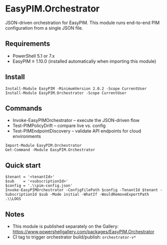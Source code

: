 # EasyPIM.Orchestrator

JSON-driven orchestration for EasyPIM. This module runs end-to-end PIM configuration from a single JSON file.

## Requirements
- PowerShell 5.1 or 7.x
- EasyPIM ≥ 1.10.0 (installed automatically when importing this module)

## Install
```pwsh
Install-Module EasyPIM -MinimumVersion 2.0.2 -Scope CurrentUser
Install-Module EasyPIM.Orchestrator -Scope CurrentUser
```

## Commands
- Invoke-EasyPIMOrchestrator – execute the JSON-driven flow
- Test-PIMPolicyDrift – compare live vs. config
- Test-PIMEndpointDiscovery – validate API endpoints for cloud environments

```pwsh
Import-Module EasyPIM.Orchestrator
Get-Command -Module EasyPIM.Orchestrator
```

## Quick start
```pwsh
$tenant = '<tenantId>'
$sub    = '<subscriptionId>'
$config = '.\\pim-config.json'
Invoke-EasyPIMOrchestrator -ConfigFilePath $config -TenantId $tenant -SubscriptionId $sub -Mode initial -WhatIf -WouldRemoveExportPath .\\LOGS
```

## Notes
- This module is published separately on the Gallery: https://www.powershellgallery.com/packages/EasyPIM.Orchestrator
- CI tag to trigger orchestrator build/publish: `orchestrator-v*`
